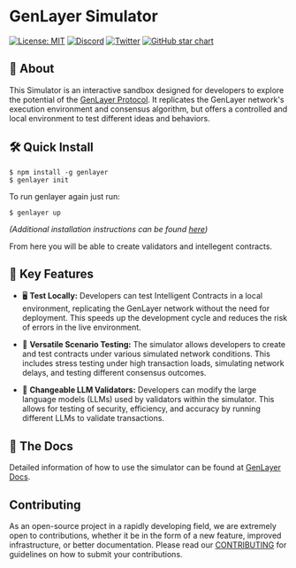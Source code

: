 # GenLayer Simulator

[![License: MIT](https://img.shields.io/badge/License-MIT-green.svg)](https://opensource.org/license/mit/) [![Discord](https://dcbadge.vercel.app/api/server/8Jm4v89VAu?compact=true&style=flat)](https://discord.gg/VpfmXEMN66) [![Twitter](https://img.shields.io/twitter/url/https/twitter.com/yeagerai.svg?style=social&label=Follow%20%40GenLayer)](https://x.com/GenLayer) [![GitHub star chart](https://img.shields.io/github/stars/yeagerai/genlayer-simulator?style=social)](https://star-history.com/#yeagerai/genlayer-simulator)

## 👀 About

This Simulator is an interactive sandbox designed for developers to explore the potential of the [GenLayer Protocol](https://genlayer.com/). It replicates the GenLayer network's execution environment and consensus algorithm, but offers a controlled and local environment to test different ideas and behaviors.

## 🛠️ Quick Install

```
$ npm install -g genlayer
$ genlayer init
```

To run genlayer again just run:

```
$ genlayer up
```

_(Additional installation instructions can be found [here](https://docs.genlayer.com/simulator/installation))_

From here you will be able to create validators and intellegent contracts.

## 🚀 Key Features
* 🖥️ **Test Locally:** Developers can test Intelligent Contracts in a local environment, replicating the GenLayer network without the need for deployment. This speeds up the development cycle and reduces the risk of errors in the live environment.

* 🧪 **Versatile Scenario Testing:** The simulator allows developers to create and test contracts under various simulated network conditions. This includes stress testing under high transaction loads, simulating network delays, and testing different consensus outcomes.

* 🔄 **Changeable LLM Validators:** Developers can modify the large language models (LLMs) used by validators within the simulator. This allows for testing of security, efficiency, and accuracy by running different LLMs to validate transactions.


## 📖 The Docs
Detailed information of how to use the simulator can be found at [GenLayer Docs](https://docs.genlayer.com/).


## Contributing
As an open-source project in a rapidly developing field, we are extremely open to contributions, whether it be in the form of a new feature, improved infrastructure, or better documentation. Please read our [CONTRIBUTING](https://github.com/yeagerai/genworlds/blob/main/CONTRIBUTING.md) for guidelines on how to submit your contributions.

